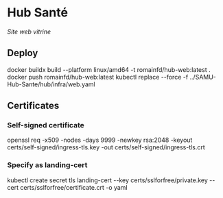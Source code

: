# Hub Santé
_Site web vitrine_

## Deploy
docker buildx build --platform linux/amd64 -t romainfd/hub-web:latest .
docker push romainfd/hub-web:latest
kubectl replace --force -f ../SAMU-Hub-Sante/hub/infra/web.yaml

## Certificates
### Self-signed certificate
openssl req -x509 -nodes -days 9999 -newkey rsa:2048 -keyout certs/self-signed/ingress-tls.key -out certs/self-signed/ingress-tls.crt

### Specify as landing-cert
kubectl create secret tls landing-cert --key certs/sslforfree/private.key --cert certs/sslforfree/certificate.crt -o yaml
